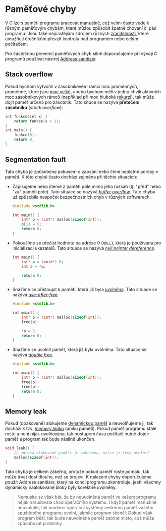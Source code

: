 # Paměťové chyby
V *C* lze s pamětí programu pracovat [manuálně](../c/dynamicka_pamet.md), což velmi často vede
k různým paměťovým chybám, které můžou způsobit špatné chování či pád programu. Jsou také
nejčastějším zdrojem různých
[zranitelností](https://owasp.org/www-community/attacks/Buffer_overflow_attack), které umožňují
útočníkům převzít kontrolu nad programem nebo celým počítačem.

Pro částečnou prevenci paměťových chyb silně doporučujeme při vývoji *C* programů používat
nástroj [Address sanitizer](../prostredi/ladeni.md#address-sanitizer).

## Stack overflow
Pokud bychom vytvořili v zásobníkovém rámci moc proměnných, proměnné, které jsou
[moc velké](../c/pole.md), anebo bychom měli v jednu chvíli aktivních moc zásobníkových rámců
(například při moc hluboké [rekurzi](../c/rekurze.md)), tak může dojít paměť určená pro zásobník.
Tato situce se nazývá **přetečení zásobníku** (*stack overflow*):
```c
int funkce(int x) {
    return funkce(x + 1);
}
int main() {
    funkce(0);
    return 0;
}
```

## Segmentation fault
Tato chyba je způsobena pokusem o zapsání nebo čtení neplatné adresy v paměti. K této chybě často
dochází zejména při těchto situacích:
- Zapísujeme nebo čteme z paměti pole mimo jeho rozsah (tj. "před" nebo "za" pamětí pole).
Tato situace se nazývá [*buffer overflow*](https://owasp.org/www-community/vulnerabilities/Buffer_Overflow).
Tato chyba už způsobila nespočet bezpečnostních chyb v různých softwarech.
    ```c
    #include <stdlib.h>

    int main() {
        int* p = (int*) malloc(sizeof(int));
        p[1] = 5;
        return 0;
    }
    ```
- Pokoušíme se přečíst hodnotu na adrese 0 (`NULL`), která je používána pro inicializaci
ukazatelů. Tato situace se nazývá
[*null pointer dereference*](https://owasp.org/www-community/vulnerabilities/Null_Dereference).
    ```c
    int main() {
        int* p = (void*) 0;
        int a = *p;
    
        return 0;
    }
    ```
- Snažíme se přistoupit k paměti, která již byla [uvolněna](../c/dynamicka_pamet.md#uvolnění-paměti).
Tato situace se nazývá
[*use-after-free*](https://owasp.org/www-community/vulnerabilities/Using_freed_memory).
    ```c
    #include <stdlib.h>

    int main() {
        int* p = (int*) malloc(sizeof(int));
        free(p);

        *p = 1;
        return 0;
    }
    ```
- Snažíme se uvolnit pamět, která již byla uvolněna. Tato situace se nazývá
[*double free*](https://owasp.org/www-community/vulnerabilities/Doubly_freeing_memory).
    ```c
    #include <stdlib.h>

    int main() {
        int* p = (int*) malloc(sizeof(int));
        free(p);
        free(p);
        return 0;
    }
    ```

## Memory leak
Pokud (opakovaně) alokujeme [dynamickou paměť](../c/dynamicka_pamet.md) a neuvolňujeme ji, tak
dochází k tzv. [*memory leaku*](https://owasp.org/www-community/vulnerabilities/Memory_leak)
(úniku paměti). Pokud paměť programu stále roste a není nijak uvolňována, tak postupem času počítači
nutně dojde paměť a program tak bude násilně ukončen.
```c
void leak() {
    // adresa alokované paměti je zahozena, nelze ji tedy uvolnit
    malloc(sizeof(int));
}
```
Tato chyba je celkem zákeřná, protože pokud paměť roste pomalu, tak může trvat dost dlouho, než se
projeví. K nalezení chyby doporučujeme použít Address sanitizer, který na konci programu zkontroluje,
jestli všechny dynamicky naalokované bloky byly korektně uvolněny.

> Nemusíte se však bát, že by neuvolněná paměť ve vašem programu nějak narušovala chod operačního
> systému. I když paměť manuálně neuvolníte, tak moderní operační systémy veškerou paměť vašeho
> spuštěného programu uvolní, jakmile program skončí. Dokud však program běží, tak bude neuvolněná
> paměť zabírat místo, což může způsobovat problémy.

